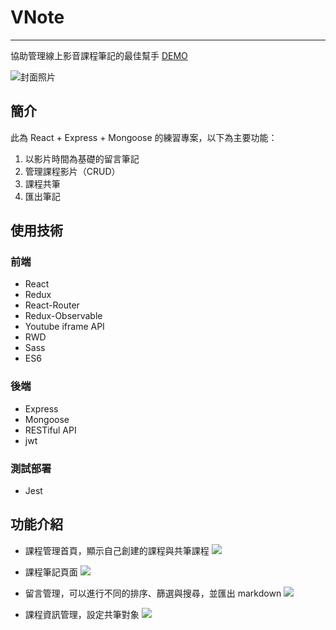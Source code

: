 # VNote 
---
協助管理線上影音課程筆記的最佳幫手
[DEMO](https://vnotenow.herokuapp.com/#/)

![封面照片](https://i.imgur.com/sq8Lr9t.png)

## 簡介
此為 React + Express + Mongoose 的練習專案，以下為主要功能：

1. 以影片時間為基礎的留言筆記
2. 管理課程影片（CRUD）
3. 課程共筆
4. 匯出筆記

## 使用技術
### 前端
* React 
* Redux 
* React-Router
* Redux-Observable 
* Youtube iframe API 
* RWD
* Sass
* ES6

### 後端
* Express 
* Mongoose 
* RESTiful API 
* jwt 

### 測試部署
* Jest 

## 功能介紹
- 課程管理首頁，顯示自己創建的課程與共筆課程
![](https://i.imgur.com/92OYB7J.png)

- 課程筆記頁面
![](https://i.imgur.com/jB5qb3A.png)

- 留言管理，可以進行不同的排序、篩選與搜尋，並匯出 markdown 
![](https://i.imgur.com/Xog6Ejm.png)

- 課程資訊管理，設定共筆對象
![](https://i.imgur.com/HH5yHWy.png)


